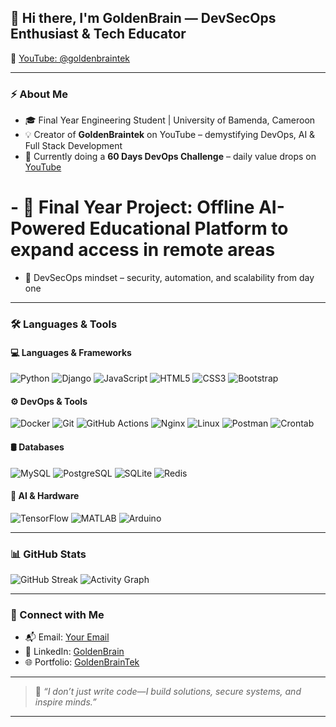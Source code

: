 ## 👋 Hi there, I'm **GoldenBrain** — DevSecOps Enthusiast & Tech Educator  
🎥 [YouTube: @goldenbraintek](https://www.youtube.com/@goldenbraintek)

---

### ⚡ About Me
- 🎓 Final Year Engineering Student | University of Bamenda, Cameroon  
- 💡 Creator of **GoldenBraintek** on YouTube – demystifying DevOps, AI & Full Stack Development  
- 🧠 Currently doing a **60 Days DevOps Challenge** – daily value drops on [YouTube](https://www.youtube.com/@goldenbraintek)  
# - 🚀 Final Year Project: **Offline AI-Powered Educational Platform** to expand access in remote areas  
- 🔐 DevSecOps mindset – security, automation, and scalability from day one

---

### 🛠️ Languages & Tools

#### 💻 Languages & Frameworks
![Python](https://img.shields.io/badge/Python-FFD700?style=flat-square&logo=python&logoColor=black)
![Django](https://img.shields.io/badge/Django-000000?style=flat-square&logo=django&logoColor=white)
![JavaScript](https://img.shields.io/badge/JavaScript-FFD700?style=flat-square&logo=javascript&logoColor=black)
![HTML5](https://img.shields.io/badge/HTML5-FFD700?style=flat-square&logo=html5&logoColor=black)
![CSS3](https://img.shields.io/badge/CSS3-FFD700?style=flat-square&logo=css3&logoColor=black)
![Bootstrap](https://img.shields.io/badge/Bootstrap-000000?style=flat-square&logo=bootstrap&logoColor=white)

#### ⚙️ DevOps & Tools
![Docker](https://img.shields.io/badge/Docker-000000?style=flat-square&logo=docker&logoColor=FFD700)
![Git](https://img.shields.io/badge/Git-FFD700?style=flat-square&logo=git&logoColor=black)
![GitHub Actions](https://img.shields.io/badge/GitHub_Actions-000000?style=flat-square&logo=github-actions&logoColor=FFD700)
![Nginx](https://img.shields.io/badge/Nginx-000000?style=flat-square&logo=nginx&logoColor=FFD700)
![Linux](https://img.shields.io/badge/Linux-FFD700?style=flat-square&logo=linux&logoColor=black)
![Postman](https://img.shields.io/badge/Postman-FFD700?style=flat-square&logo=postman&logoColor=black)
![Crontab](https://img.shields.io/badge/Cron-000000?style=flat-square&logo=linux&logoColor=FFD700)

#### 🛢 Databases
![MySQL](https://img.shields.io/badge/MySQL-FFD700?style=flat-square&logo=mysql&logoColor=black)
![PostgreSQL](https://img.shields.io/badge/PostgreSQL-000000?style=flat-square&logo=postgresql&logoColor=FFD700)
![SQLite](https://img.shields.io/badge/SQLite-FFD700?style=flat-square&logo=sqlite&logoColor=black)
![Redis](https://img.shields.io/badge/Redis-000000?style=flat-square&logo=redis&logoColor=FFD700)

#### 🤖 AI & Hardware
![TensorFlow](https://img.shields.io/badge/TensorFlow-FFD700?style=flat-square&logo=tensorflow&logoColor=black)
![MATLAB](https://img.shields.io/badge/MATLAB-000000?style=flat-square&logo=mathworks&logoColor=FFD700)
![Arduino](https://img.shields.io/badge/Arduino-FFD700?style=flat-square&logo=arduino&logoColor=black)

---

### 📊 GitHub Stats

![GitHub Streak](https://github-readme-streak-stats.herokuapp.com/?user=ndongchrist&theme=dark&hide_border=true&stroke=FFD700&ring=FFD700&fire=FFD700&currStreakLabel=FFD700)
![Activity Graph](https://github-readme-activity-graph.vercel.app/graph?username=ndongchrist&bg_color=000000&color=FFD700&line=FFD700&point=FFFFFF&area=true&hide_border=true)

---

### 📡 Connect with Me

- 📬 Email: [Your Email](mailto:christianhonore2003@gmail.com)
- 💼 LinkedIn: [GoldenBrain](https://www.linkedin.com/in/goldenbrain)
- 🌐 Portfolio: [GoldenBrainTek](https://chris.goldenbraintek.blog)

---

> 🧠 _“I don’t just write code—I build solutions, secure systems, and inspire minds.”_

---

